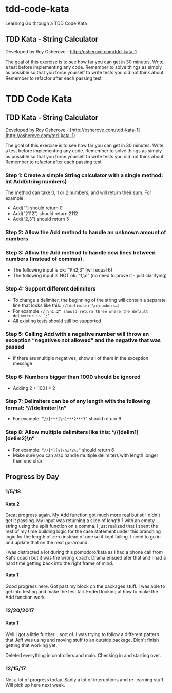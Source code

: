 # tdd-code-kata
Learning Go through a TDD Code Kata

## TDD Kata - String Calculator

Developed by Roy Osherove - http://osherove.com/tdd-kata-1

The goal of this exercise is to see how far you can get in 30 minutes. Write a test before implementing any code. Remember to solve things as simply as possible so that you force yourself to write tests you did not think about. Remember to refactor after each passing test

# TDD Code Kata


## TDD Kata - String Calculator

Developed by Roy Osherove - [http://osherove.com/tdd-kata-1](http://osherove.com/tdd-kata-1)

The goal of this exercise is to see how far you can get in 30 minutes. Write a test before implementing any code. Remember to solve things as simply as possible so that you force yourself to write tests you did not think about. Remember to refactor after each passing test

### Step 1: Create a simple String calculator with a single method:  int Add(string numbers)

The method can take 0, 1 or 2 numbers, and will return their sum. For example:

- Add(“”) should return 0
- Add(“2112”) should return 2112
- Add(“2,3”) should return 5

### Step 2: Allow the Add method to handle an unknown amount of numbers

### Step 3: Allow the Add method to handle new lines between numbers (instead of commas).

- The following input is ok:  “1\n2,3”  (will equal 6)
- The following input is NOT ok:  “1,\n” (no need to prove it - just clarifying)

### Step 4: Support different delimiters

- To change a delimiter, the beginning of the string will contain a separate line that looks like this: `//[delimiter]\n[numbers…]`
- For example `//;\n1;2” should return three where the default delimiter is ‘;’`
- All existing tests should still be supported

### Step 5: Calling Add with a negative number will throw an exception “negatives not allowed” and the negative that was passed

- If there are multiple negatives, show all of them in the exception message

### Step 6: Numbers bigger than 1000 should be ignored

- Adding 2 + 1001  = 2

### Step 7: Delimiters can be of any length with the following format:  “//[delimiter]\n”

- For example: `“//[***]\n1***2***3”` should return 6

### Step 8: Allow multiple delimiters like this:  “//[delim1][delim2]\n”

- For example: `“//[*][%]\n1*2%3”` should return 6
- Make sure you can also handle multiple delimiters with length longer than one char


## Progress by Day

### 1/5/18

#### Kata 2

Great progress again.  My Add function got much more real but still didn't get it passing.  My input was returning a slice of length 1 with an empty string using the split function on a comma.  I just realized that I spent the rest of my time building logic for the case statement under this branching logic for the length of zero instead of one so it kept failing.  I need to go in and update that on the next go-around.

I was distracted a lot during this pomodoro/kata as I had a phone call from Kal's coach but it was the wrong coach. Drama ensued afer that and I had a hard time getting back into the right frame of mind.

#### Kata 1

Good progress here.  Got past my block on the packages stuff.  I was able to get into testing and make the test fail.  Ended looking at how to make the Add function work.

### 12/20/2017

#### Kata 1
Well I got a little further... sort of.  I was trying to follow a different pattern that Jeff was using and moving stuff to an outside package.  Didn't finish getting that working yet.

Deleted everything in controllers and main.
Checking in and starting over.


### 12/15/17

Not a lot of progress today.  Sadly a lot of interuptions and re-learning stuff.  Will pick up here next week.